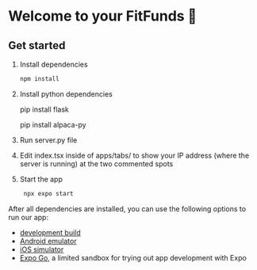 # Welcome to your FitFunds 👋

## Get started

1. Install dependencies

   ```bash
   npm install
   ```
   
2. Install python dependencies
   
   pip install flask

   pip install alpaca-py

4. Run server.py file

5. Edit index.tsx inside of apps/tabs/ to show your IP address (where the server is running) at the two commented spots

6. Start the app

   ```bash
    npx expo start
   ```
After all dependencies are installed, you can use the following options to run our app:

- [development build](https://docs.expo.dev/develop/development-builds/introduction/)
- [Android emulator](https://docs.expo.dev/workflow/android-studio-emulator/)
- [iOS simulator](https://docs.expo.dev/workflow/ios-simulator/)
- [Expo Go](https://expo.dev/go), a limited sandbox for trying out app development with Expo

